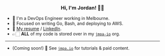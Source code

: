 <h3 align="center">Hi, I'm Jordan! 👋🏻</h3>

* 🌱 I'm a DevOps Engineer working in Melbourne.
* 🧠 Focused on writing Go, Bash, and deploying to AWS.
* 👔 [My resume](https://jcleal.me) / [LinkedIn](https://www.linkedin.com/in/jordancleal).
* 👉🏻 **ALL** of my code is stored over in my [`jmpa-io`](https://github.com/jmpa-io) org.
---
* (Coming soon!) 👀 See [`jmpa.io`](https://jmpa.io) for tutorials & paid content.

